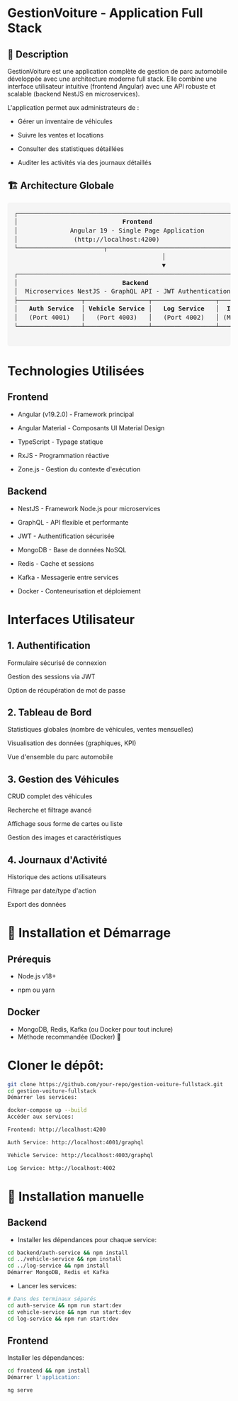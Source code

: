 # GestionVoiture - Application Full Stack 
## 🎯 Description
GestionVoiture est une application complète de gestion de parc automobile développée avec une architecture moderne full stack. Elle combine une interface utilisateur intuitive (frontend Angular) avec une API robuste et scalable (backend NestJS en microservices).

L'application permet aux administrateurs de :

- Gérer un inventaire de véhicules

- Suivre les ventes et locations

- Consulter des statistiques détaillées

- Auditer les activités via des journaux détaillés

## 🏗️ Architecture Globale
<div align="center">
  <pre style="font-family: monospace; background: #f5f5f5; padding: 15px; border-radius: 5px; line-height: 1.4;">
┌─────────────────────────────────────────────────────────────────────┐
│                            <strong>Frontend</strong>                                 │
│              Angular 19 - Single Page Application                   │
│               (http://localhost:4200)                               │
└───────────────────────┬─────────────────────────────────────────────┘
                        │
                        ▼
┌─────────────────────────────────────────────────────────────────────┐
│                            <strong>Backend</strong>                                  │
│  Microservices NestJS - GraphQL API - JWT Authentication            │
├─────────────────┬─────────────────┬─────────────────┬───────────────┤
│   <strong>Auth Service</strong>  │ <strong>Vehicle Service</strong> │   <strong>Log Service</strong>   │  <strong>Infra Layer</strong>  │
│   (Port 4001)   │   (Port 4003)   │   (Port 4002)   │ (Mongo/Redis) │
└─────────────────┴─────────────────┴─────────────────┴───────────────┘
  </pre>
</div>

# Technologies Utilisées
## Frontend
- Angular (v19.2.0) - Framework principal

- Angular Material - Composants UI Material Design

- TypeScript - Typage statique

- RxJS - Programmation réactive

- Zone.js - Gestion du contexte d'exécution

## Backend
- NestJS - Framework Node.js pour microservices

- GraphQL - API flexible et performante

- JWT - Authentification sécurisée

- MongoDB - Base de données NoSQL

- Redis - Cache et sessions

- Kafka - Messagerie entre services

- Docker - Conteneurisation et déploiement

# Interfaces Utilisateur
## 1. Authentification
Formulaire sécurisé de connexion

Gestion des sessions via JWT

Option de récupération de mot de passe

## 2. Tableau de Bord
Statistiques globales (nombre de véhicules, ventes mensuelles)

Visualisation des données (graphiques, KPI)

Vue d'ensemble du parc automobile

## 3. Gestion des Véhicules
CRUD complet des véhicules

Recherche et filtrage avancé

Affichage sous forme de cartes ou liste

Gestion des images et caractéristiques

## 4. Journaux d'Activité
Historique des actions utilisateurs

Filtrage par date/type d'action

Export des données

# 🚀 Installation et Démarrage
## Prérequis
- Node.js v18+

- npm ou yarn

## Docker 

- MongoDB, Redis, Kafka (ou Docker pour tout inclure)
- Méthode recommandée (Docker) 🐳 
# Cloner le dépôt:

```bash
git clone https://github.com/your-repo/gestion-voiture-fullstack.git
cd gestion-voiture-fullstack
Démarrer les services:
```

```bash
docker-compose up --build
Accéder aux services:

Frontend: http://localhost:4200

Auth Service: http://localhost:4001/graphql

Vehicle Service: http://localhost:4003/graphql

Log Service: http://localhost:4002
```

# 🚀 Installation manuelle
## Backend
- Installer les dépendances pour chaque service:

```bash
cd backend/auth-service && npm install
cd ../vehicle-service && npm install
cd ../log-service && npm install
Démarrer MongoDB, Redis et Kafka
```
- Lancer les services:

```bash
# Dans des terminaux séparés
cd auth-service && npm run start:dev
cd vehicle-service && npm run start:dev
cd log-service && npm run start:dev
```

## Frontend
Installer les dépendances:

```bash
cd frontend && npm install
Démarrer l'application:
```
```bash
ng serve
```
